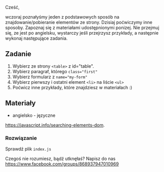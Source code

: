 Cześć, 

wczoraj poznałyśmy jeden z podstawowych sposób na znajdowanie/pobieranie elementów ze strony. Dzisiaj poćwiczymy inne sposoby. 
Zapoznaj się z materiałami udostępnionymi ponizej. Nie przejmuj się, ze jest po angielsku, 
wystarczy jeśli przejrzysz przykłady, a następnie wykonaj następujące zadania.

## Zadanie

1. Wybierz ze strony `<table>` z id="table".
3. Wybierz paragraf, którego `class="first"`
4. Wybierz formularz z `name="my-form"`
5. Wybierz pierwszy i ostatni element `<li>` na liście `<ul>`
6. Poćwicz inne przykłady, które znajdziesz w materiałach :) 

## Materiały

- angielsko - języczne

 https://javascript.info/searching-elements-dom.
  

### Rozwiązanie

Sprawdź plik `index.js`

Czegoś nie rozumiesz, bądź utknęłaś? Napisz do nas https://www.facebook.com/groups/868937947010969 